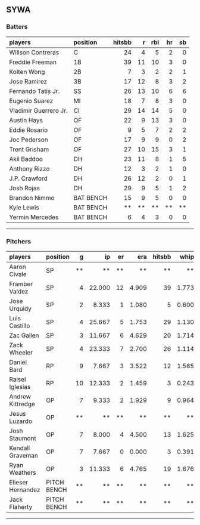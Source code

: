 ## SYWA

### Batters

 
|players               |position  | hitsbb|  r| rbi| hr| sb| 
|:---------------------|:---------|------:|--:|---:|--:|--:| 
|Willson Contreras     |C         |     24|  4|   5|  2|  0| 
|Freddie Freeman       |1B        |     39| 11|  10|  3|  0| 
|Kolten Wong           |2B        |      7|  3|   2|  2|  1| 
|Jose Ramirez          |3B        |     17| 12|   8|  3|  2| 
|Fernando Tatis Jr.    |SS        |     26| 13|  10|  6|  6| 
|Eugenio Suarez        |MI        |     18|  7|   8|  3|  0| 
|Vladimir Guerrero Jr. |CI        |     29| 14|  14|  5|  0| 
|Austin Hays           |OF        |     22|  9|  13|  3|  0| 
|Eddie Rosario         |OF        |      9|  5|   7|  2|  2| 
|Joc Pederson          |OF        |     17|  9|   9|  0|  2| 
|Trent Grisham         |OF        |     27| 10|  15|  3|  1| 
|Akil Baddoo           |DH        |     23| 11|   8|  1|  5| 
|Anthony Rizzo         |DH        |     12|  3|   2|  1|  0| 
|J.P. Crawford         |DH        |     26| 12|   2|  0|  1| 
|Josh Rojas            |DH        |     29|  9|   5|  1|  2| 
|Brandon Nimmo         |BAT BENCH |     15|  9|   5|  0|  0| 
|Kyle Lewis            |BAT BENCH |     **| **|  **| **| **| 
|Yermin Mercedes       |BAT BENCH |      6|  4|   3|  0|  0| 


* * *

### Pitchers

 
|players           |position    |  g|     ip| er|   era| hitsbb|  whip| so|  w| sv| 
|:-----------------|:-----------|--:|------:|--:|-----:|------:|-----:|--:|--:|--:| 
|Aaron Civale      |SP          | **|     **| **|    **|     **|    **| **| **| **| 
|Framber Valdez    |SP          |  4| 22.000| 12| 4.909|     39| 1.773| 23|  1|  0| 
|Jose Urquidy      |SP          |  2|  8.333|  1| 1.080|      5| 0.600|  6|  1|  0| 
|Luis Castillo     |SP          |  4| 25.667|  5| 1.753|     29| 1.130| 22|  1|  0| 
|Zac Gallen        |SP          |  3| 11.667|  6| 4.629|     20| 1.714| 14|  0|  0| 
|Zack Wheeler      |SP          |  4| 23.333|  7| 2.700|     26| 1.114| 27|  1|  0| 
|Daniel Bard       |RP          |  9|  7.667|  3| 3.522|     12| 1.565| 12|  1|  5| 
|Raisel Iglesias   |RP          | 10| 12.333|  2| 1.459|      3| 0.243| 20|  2|  7| 
|Andrew Kittredge  |OP          |  7|  9.333|  2| 1.929|      9| 0.964| 13|  1|  0| 
|Jesus Luzardo     |OP          | **|     **| **|    **|     **|    **| **| **| **| 
|Josh Staumont     |OP          |  7|  8.000|  4| 4.500|     13| 1.625| 10|  0|  0| 
|Kendall Graveman  |OP          |  7|  7.667|  0| 0.000|      3| 0.391|  5|  1|  3| 
|Ryan Weathers     |OP          |  3| 11.333|  6| 4.765|     19| 1.676|  8|  1|  0| 
|Elieser Hernandez |PITCH BENCH | **|     **| **|    **|     **|    **| **| **| **| 
|Jack Flaherty     |PITCH BENCH | **|     **| **|    **|     **|    **| **| **| **| 


* * *


